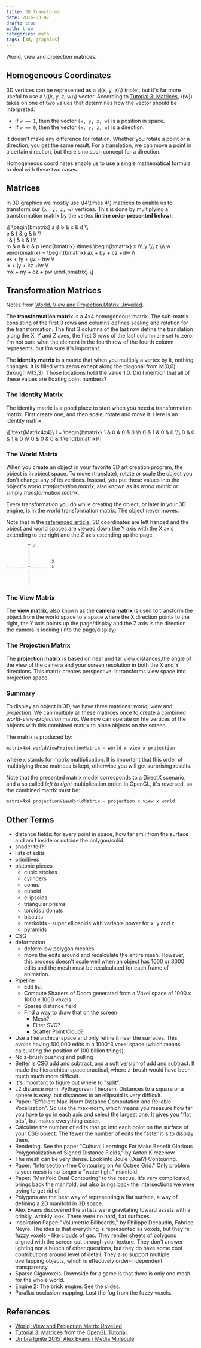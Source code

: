 ```yaml
---
title: 3D Transforms
date: 2016-03-07
draft: true
math: true
categories: math
tags: [3d, graphics]
---
```


World, view and projection matrices.

<!--more-->

## Homogeneous Coordinates
3D vertices can be represented as a \\((x, y, z)\\) triplet, but it's far more useful to use a \\((x, y, z, w)\\) vector. According to [Tutorial 3: Matrices](http://www.opengl-tutorial.org/beginners-tutorials/tutorial-3-matrices/), \\(w\)) takes on one of two values that determines how the vector should be interpreted:

- if `w == 1`, then the vector `(x, y, z, w)` is a position in space.
- if `w == 0`, then the vector `(x, y, z, w)` is a direction.

It doesn't make any difference for rotation. Whether you rotate a point or a direction, you get the same result. For a translation, we can move a point in a certain direction, but there's no such concept for a direction.

Homogeneous coordinates enable us to use a single mathematical formula to deal with these two cases.

## Matrices
In 3D graphics we mostly use \\(4\times 4\\) matrices to enable us to transform our `(x, y, z, w)` vertices. This is done by multiplying a transformation matrix by the vertex (**in the order presented below**).

\\[
  \begin{bmatrix}
    a & b & c & d \\\\\
    e & f & g & h \\\\\
    i & j & k & l \\\\\
    m & n & o & p
  \end{bmatrix}
  \times
  \begin{bmatrix}
    x \\\\\ y \\\\\ z \\\\\ w
  \end{bmatrix} =
  \begin{bmatrix}
    ax + by + cz +dw \\\\\
    ex + fy + gz + hw \\\\\
    ix + jy + kz +lw \\\\\
    mx + ny + oz + pw
  \end{bmatrix}
\\]


## Transformation Matrices
Notes from [World, View and Projection Matrix Unveiled](http://web.archive.org/web/20131222170415/http:/robertokoci.com/world-view-projection-matrix-unveiled/).

The **transformation matrix** is a 4x4 homogeneous matrix. The sub-matrix consisting of the first 3 rows and columns defines scaling and rotation for the transformation. The first 3 columns of the last row define the translation along the X, Y and Z axes, the first 3 rows of the last column are set to zero. I'm not sure what the element in the fourth row of the fourth column represents, but I'm sure it's important.

The **identity matrix** is a matrix that when you multiply a vertex by it, nothing changes. It is filled with zeros except along the diagonal from M(0,0) through M(3,3). Those locations hold the value 1.0. Did I mention that all of these values are floating point numbers?

### The Identity Matrix
The identity matrix is a good place to start when you need a transformation matrix. First create one, and then scale, rotate and move it. Here is an identity matrix:

\\[ \text{Matrix4x4}\ I = \begin{bmatrix} 1 & 0 & 0 & 0 \\\\\ 0 & 1 & 0 & 0 \\\\\ 0 & 0 & 1 & 0 \\\\\ 0 & 0 & 0 & 1 \end{bmatrix}\\]

### The World Matrix
When you create an object in your favorite 3D art creation program, the object is in object space. To move (translate), rotate or scale the object you don't change any of its vertices. Instead, you put those values into the object's *world tranformation matrix*, also known as its *world matrix* or simply *transformation matrix*.

Every transformation you do while creating the object, or later in your 3D engine, is in the world transformation matrix. The object never moves.

Note that in the [referenced article](http://web.archive.org/web/20131222170415/http:/robertokoci.com/world-view-projection-matrix-unveiled/), 3D coordinates are left handed and the object and world spaces are viewed down the Y axis with the X axis extending to the right and the Z axis extending up the page.

```
        ^ Z
        |
        |
        |        X
--------+-------->
        |
        |
        |
```

### The View Matrix
The **view matrix**, also known as the **camera matrix** is used to transform the object from the world space to a space where the X direction points to the right, the Y axis points up the page/display and the Z axis is the direction the camera is looking (into the page/display).

### The Projection Matrix
The **projection matrix** is based on near and far view distances,the angle of the view of the camera and your screen resolution in both the X and Y directions. This matrix creates perspective. It transforms view space into projection space.

### Summary
To display an object in 3D, we have three matrices: *world*, *view* and *projection*. We can multiply all these matrices once to create a combined *world-view-projection* matrix. We now can operate on hte vertices of the objects with this combined matrix to place objects on the screen.

The matrix is produced by:

```c
matrix4x4 worldViewProjectionMatrix = world x view x projection
```

where `x` stands for matrix multiplication. It is important that this order of multiplying these matrices is kept, otherwise you will get surprising results.

Note that the presented matrix model corresponds to a DirectX scenario, and a so called *left to right* multiplication order. In OpenGL, it's reversed, so the combined matrix must be:

```c
matrix4x4 projectionViewWorldMatrix = projection x view x world
```

## Other Terms

- distance fields: for every point in space, how far am i from the surface and am I inside or outside the polygon/solid.
- shader toil?
- lists of edits
- primitives
- platonic pieces
  - cubic strokes
  - cylinders
  - cones
  - cuboid
  - ellipsoids
  - triangular prisms
  - toroids / donuts
  - biscuits
  - markoids - super ellipsoids with variable power for x, y and z
  - pyramids
- CSG
- deformation
  - deform low polygon meshes
  - move the edits around and recalculate the entire mesh. However, this process doesn't scale well when an object has 1000 or 8000 edits and the mesh must be recalculated for each frame of animation.
- Pipeline
  - Edit list
  - Compute Shaders of Doom generated from a Voxel space of 1000 x 1000 x 1000 voxels
  - Sparse distance field
  - Find a way to draw that on the screen
    - Mesh?
    - Filter SVO?
    - Scatter Point Cloud?
- Use a hierarchical space and only refine it near the surfaces. This avoids having 100,000 edits in a 1000^3 voxel space (which means calculating the position of 100 billion things).
- No z-brush pushing and pulling
- Better is CSG add and subtract, and a soft version of add and subtract. It made the hierarchical space practical, where z-brush would have been much much more difficult.
- It's important to figure out where to "split".
- L2 distance norm: Pythagorean Theorem. Distances to a square or a sphere is easy, but distances to an ellipsoid is very difficult.
- Paper: "Efficient Max-Norm Distance Computation and Reliable Voxelization". So use the max-norm, which means you measure how far you have to go in each axis and select the largest one. It gives you "flat bits", but makes everything easier.
- Calculate the number of edits that go into each point on the surface of your CSG object. The fewer the number of edits the faster it is to display them.
- Rendering. See the paper "Cultural Learnings For Make Benefit Glorious Polygonalization of Signed Distance Fields," by Anton Kirczenow.
- The mesh can be very dense. Look into Joule (Dual?) Contouring.
- Paper: "Intersection-free Contouring on An Octree Grid." Only problem is your mesh is no longer a "water tight" manifold.
- Paper: "Manifold Dual Contouring" to the rescue. It's very complicated, brings back the manifold, but also brings back the intersections we were trying to get rid of.
- Polygons are the best way of representing a flat surface, a way of defining a 2D manifold in 3D space.
- Alex Evans discovered the artists were gravitating toward assets with a crinkly, wrinkly look. There were no hard, flat surfaces.
- Inspiration Paper: "Volumetric Billboards," by Philippe Decaudin, Fabrice Neyre. The idea is that everything is represented as voxels, but they're fuzzy voxels - like clouds of gas. They render sheets of polygons aligned with the screen cut through your texture. They don't answer lighting nor a bunch of other questions, but they do have some cool contributions around level of detail. They also support multiple overlapping objects, which is effectively order-independent transparency.
- Sparse Gigavoxels. Downside for a game is that there is only one mesh for the whole world.
- Engine 2: The brick engine. See the slides.
- Parallax occlusion mapping. Lost the fog from the fuzzy voxels.

## References

- [World, View and Projection Matrix Unveiled](http://web.archive.org/web/20131222170415/http:/robertokoci.com/world-view-projection-matrix-unveiled/)
- [Tutorial 3: Matrices](http://www.opengl-tutorial.org/beginners-tutorials/tutorial-3-matrices/) from the [OpenGL Tutorial](http://www.opengl-tutorial.org/).
- [Umbra Ignite 2015: Alex Evans / Media Molecule](https://www.youtube.com/watch?v=-3Yu0TCqa3E)
